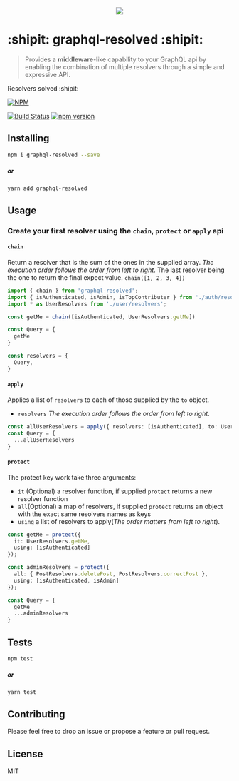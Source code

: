 <div align="center"><img src="https://imgur.com/rdP6rmb.png" /></div>

# :shipit: graphql-resolved :shipit:
> Provides a **middleware**-like capability to your GraphQL api by enabling the combination of multiple resolvers through a simple and expressive API. 

Resolvers solved :shipit:

[![NPM][npm-image]][npm-url]

[![Build Status][travis-image]][travis-url]
[![npm version](https://badge.fury.io/js/graphql-resolved.svg)](https://badge.fury.io/js/graphql-resolved)

[npm-url]: https://nodei.co/npm/graphql-resolved/
[npm-image]: https://nodei.co/npm/graphql-resolved.png?downloads=true&downloadRank=true&stars=true

[travis-image]: https://travis-ci.com/theGlenn/graphql-resolvers-chain.svg?branch=master
[travis-url]: https://travis-ci.com/theGlenn/graphql-resolvers-chain

## Installing

```bash
npm i graphql-resolved --save
```

##### or

```bash
yarn add graphql-resolved
```

## Usage
### Create your first resolver using the `chain`, `protect` or `apply` api

#### `chain`
Return a resolver that is the sum of the ones in the supplied array.
*The execution order follows the order from left to right*.
The last resolver being the one to return the final expect value.
```chain([1, 2, 3, 4])``` 

```ts
import { chain } from 'graphql-resolved';
import { isAuthenticated, isAdmin, isTopContributer } from './auth/resolvers';
import * as UserResolvers from './user/resolvers';

const getMe = chain([isAuthenticated, UserResolvers.getMe])

const Query = {
  getMe
}

const resolvers = {
  Query,
}
```

#### `apply`
Applies a list of `resolvers` to each of those supplied by the `to` object.
- `resolvers` *The execution order follows the order from left to right*.
```ts
const allUserResolvers = apply({ resolvers: [isAuthenticated], to: UserResolvers })
const Query = {
  ...allUserResolvers
}
```

#### `protect`
The protect key work take three arguments:
- `it` (Optional) a resolver function, if supplied `protect` returns a new resolver function
- `all`(Optional) a map of resolvers, if supplied `protect` returns an object with the exact same resolvers names as keys
- `using` a list of resolvers to apply(*The order matters from left to right*).

```ts
const getMe = protect({
  it: UserResolvers.getMe,
  using: [isAuthenticated]
});

const adminResolvers = protect({
  all: { PostResolvers.deletePost, PostResolvers.correctPost },
  using: [isAuthenticated, isAdmin]
});

const Query = {
  getMe
  ...adminResolvers
}
```

## Tests

```bash
npm test
```

##### or

```bash
yarn test
```

## Contributing

Please feel free to drop an issue or propose a feature or pull request.

## License

MIT